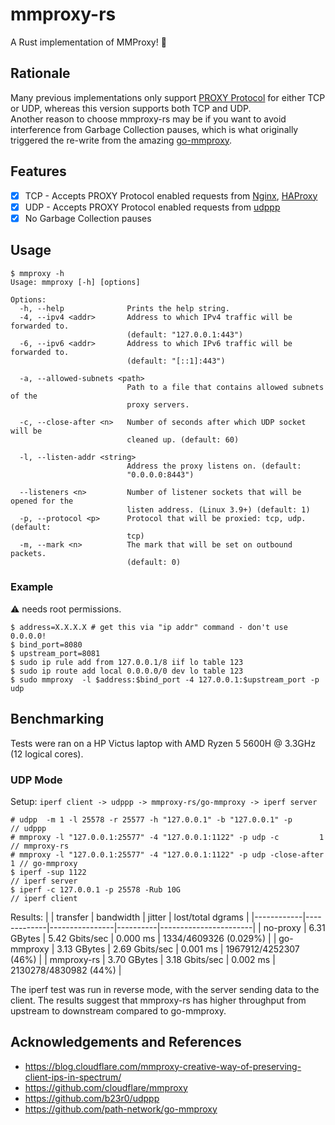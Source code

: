 # mmproxy-rs

A Rust implementation of MMProxy! 🚀

## Rationale

Many previous implementations only support [PROXY Protocol](https://www.haproxy.org/download/1.8/doc/proxy-protocol.txt) for either TCP or UDP, whereas this version supports both TCP and UDP.<br>
Another reason to choose mmproxy-rs may be if you want to avoid interference from Garbage Collection pauses, which is what originally triggered the re-write from the amazing [go-mmproxy](https://github.com/path-network/go-mmproxy).

## Features

- [x] TCP - Accepts PROXY Protocol enabled requests from [Nginx](https://docs.nginx.com/nginx/admin-guide/load-balancer/using-proxy-protocol/#proxy-protocol-for-a-tcp-connection-to-an-upstream), [HAProxy](https://www.haproxy.org/download/1.8/doc/proxy-protocol.txt)
- [x] UDP - Accepts PROXY Protocol enabled requests from [udppp](https://github.com/b23r0/udppp)
- [x] No Garbage Collection pauses

## Usage

```
$ mmproxy -h
Usage: mmproxy [-h] [options]

Options:
  -h, --help              Prints the help string.
  -4, --ipv4 <addr>       Address to which IPv4 traffic will be forwarded to.
                          (default: "127.0.0.1:443")
  -6, --ipv6 <addr>       Address to which IPv6 traffic will be forwarded to.
                          (default: "[::1]:443")

  -a, --allowed-subnets <path>
                          Path to a file that contains allowed subnets of the
                          proxy servers.

  -c, --close-after <n>   Number of seconds after which UDP socket will be
                          cleaned up. (default: 60)

  -l, --listen-addr <string>
                          Address the proxy listens on. (default:
                          "0.0.0.0:8443")

  --listeners <n>         Number of listener sockets that will be opened for the
                          listen address. (Linux 3.9+) (default: 1)
  -p, --protocol <p>      Protocol that will be proxied: tcp, udp. (default:
                          tcp)
  -m, --mark <n>          The mark that will be set on outbound packets.
                          (default: 0)
```

### Example

:warning: needs root permissions.

```terminal
$ address=X.X.X.X # get this via "ip addr" command - don't use 0.0.0.0!
$ bind_port=8080
$ upstream_port=8081
$ sudo ip rule add from 127.0.0.1/8 iif lo table 123
$ sudo ip route add local 0.0.0.0/0 dev lo table 123
$ sudo mmproxy  -l $address:$bind_port -4 127.0.0.1:$upstream_port -p udp
```

## Benchmarking

Tests were ran on a HP Victus laptop with AMD Ryzen 5 5600H @ 3.3GHz (12 logical cores).

### UDP Mode

Setup: `iperf client -> udppp -> mmproxy-rs/go-mmproxy -> iperf server`

```
# udpp  -m 1 -l 25578 -r 25577 -h "127.0.0.1" -b "127.0.0.1" -p          // udppp
# mmproxy -l "127.0.0.1:25577" -4 "127.0.0.1:1122" -p udp -c         1   // mmproxy-rs
# mmproxy -l "127.0.0.1:25577" -4 "127.0.0.1:1122" -p udp -close-after 1 // go-mmproxy
$ iperf -sup 1122                                                        // iperf server
$ iperf -c 127.0.0.1 -p 25578 -Rub 10G                                   // iperf client
```
Results:
|            | transfer    | bandwidth      | jitter   | lost/total dgrams     |
|------------|-------------|----------------|----------|-----------------------|
| no-proxy   | 6.31 GBytes | 5.42 Gbits/sec | 0.000 ms | 1334/4609326 (0.029%) |
| go-mmproxy | 3.13 GBytes | 2.69 Gbits/sec | 0.001 ms | 1967912/4252307 (46%) |
| mmproxy-rs | 3.70 GBytes | 3.18 Gbits/sec | 0.002 ms | 2130278/4830982 (44%) |

The iperf test was run in reverse mode, with the server sending data to the client. The results suggest that mmproxy-rs has higher throughput from upstream to downstream compared to go-mmproxy.

## Acknowledgements and References

- https://blog.cloudflare.com/mmproxy-creative-way-of-preserving-client-ips-in-spectrum/
- https://github.com/cloudflare/mmproxy
- https://github.com/b23r0/udppp
- https://github.com/path-network/go-mmproxy